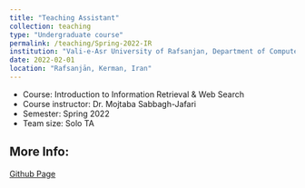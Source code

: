 ```yaml
---
title: "Teaching Assistant"
collection: teaching
type: "Undergraduate course"
permalink: /teaching/Spring-2022-IR
institution: "Vali-e-Asr University of Rafsanjan, Department of Computer Engineering"
date: 2022-02-01
location: "Rafsanjān, Kerman, Iran"
---
```


- Course: Introduction to Information Retrieval & Web Search
- Course instructor: Dr. Mojtaba Sabbagh-Jafari
- Semester: Spring 2022
- Team size: Solo TA

## More Info:
[Github Page](https://github.com/VRU-CE/Information_Retrieval-4002)
